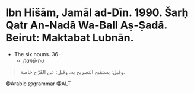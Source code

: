 # Ibn Hišām, Jamāl ad-Dīn. 1990. Šarḥ Qatr An-Nadā Wa-Ball Aṣ-Ṣadā. Beirut: Maktabat Lubnān.
 
- The six nouns. 36-
  - *hanū-hu*

> وقيل: يستقبح التصريح به، وقيل: عن الفَرْج خاصة.

@Arabic
@grammar
@ALT

